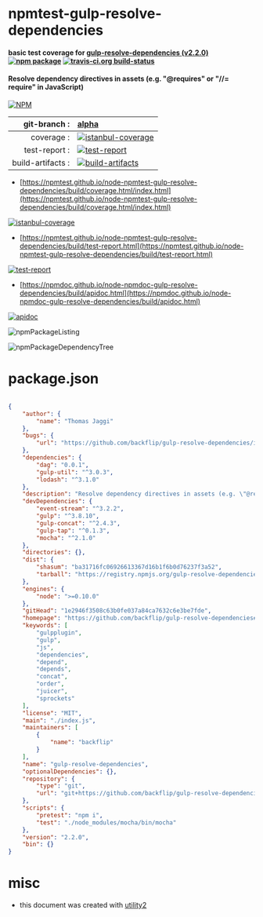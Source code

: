 # npmtest-gulp-resolve-dependencies

#### basic test coverage for  [gulp-resolve-dependencies (v2.2.0)](https://github.com/backflip/gulp-resolve-dependencies#readme)  [![npm package](https://img.shields.io/npm/v/npmtest-gulp-resolve-dependencies.svg?style=flat-square)](https://www.npmjs.org/package/npmtest-gulp-resolve-dependencies) [![travis-ci.org build-status](https://api.travis-ci.org/npmtest/node-npmtest-gulp-resolve-dependencies.svg)](https://travis-ci.org/npmtest/node-npmtest-gulp-resolve-dependencies)

#### Resolve dependency directives in assets (e.g. "@requires" or "//= require" in JavaScript)

[![NPM](https://nodei.co/npm/gulp-resolve-dependencies.png?downloads=true&downloadRank=true&stars=true)](https://www.npmjs.com/package/gulp-resolve-dependencies)

| git-branch : | [alpha](https://github.com/npmtest/node-npmtest-gulp-resolve-dependencies/tree/alpha)|
|--:|:--|
| coverage : | [![istanbul-coverage](https://npmtest.github.io/node-npmtest-gulp-resolve-dependencies/build/coverage.badge.svg)](https://npmtest.github.io/node-npmtest-gulp-resolve-dependencies/build/coverage.html/index.html)|
| test-report : | [![test-report](https://npmtest.github.io/node-npmtest-gulp-resolve-dependencies/build/test-report.badge.svg)](https://npmtest.github.io/node-npmtest-gulp-resolve-dependencies/build/test-report.html)|
| build-artifacts : | [![build-artifacts](https://npmtest.github.io/node-npmtest-gulp-resolve-dependencies/glyphicons_144_folder_open.png)](https://github.com/npmtest/node-npmtest-gulp-resolve-dependencies/tree/gh-pages/build)|

- [https://npmtest.github.io/node-npmtest-gulp-resolve-dependencies/build/coverage.html/index.html](https://npmtest.github.io/node-npmtest-gulp-resolve-dependencies/build/coverage.html/index.html)

[![istanbul-coverage](https://npmtest.github.io/node-npmtest-gulp-resolve-dependencies/build/screenCapture.buildCi.browser.%252Ftmp%252Fbuild%252Fcoverage.lib.html.png)](https://npmtest.github.io/node-npmtest-gulp-resolve-dependencies/build/coverage.html/index.html)

- [https://npmtest.github.io/node-npmtest-gulp-resolve-dependencies/build/test-report.html](https://npmtest.github.io/node-npmtest-gulp-resolve-dependencies/build/test-report.html)

[![test-report](https://npmtest.github.io/node-npmtest-gulp-resolve-dependencies/build/screenCapture.buildCi.browser.%252Ftmp%252Fbuild%252Ftest-report.html.png)](https://npmtest.github.io/node-npmtest-gulp-resolve-dependencies/build/test-report.html)

- [https://npmdoc.github.io/node-npmdoc-gulp-resolve-dependencies/build/apidoc.html](https://npmdoc.github.io/node-npmdoc-gulp-resolve-dependencies/build/apidoc.html)

[![apidoc](https://npmdoc.github.io/node-npmdoc-gulp-resolve-dependencies/build/screenCapture.buildCi.browser.%252Ftmp%252Fbuild%252Fapidoc.html.png)](https://npmdoc.github.io/node-npmdoc-gulp-resolve-dependencies/build/apidoc.html)

![npmPackageListing](https://npmtest.github.io/node-npmtest-gulp-resolve-dependencies/build/screenCapture.npmPackageListing.svg)

![npmPackageDependencyTree](https://npmtest.github.io/node-npmtest-gulp-resolve-dependencies/build/screenCapture.npmPackageDependencyTree.svg)



# package.json

```json

{
    "author": {
        "name": "Thomas Jaggi"
    },
    "bugs": {
        "url": "https://github.com/backflip/gulp-resolve-dependencies/issues"
    },
    "dependencies": {
        "dag": "0.0.1",
        "gulp-util": "^3.0.3",
        "lodash": "^3.1.0"
    },
    "description": "Resolve dependency directives in assets (e.g. \"@requires\" or \"//= require\" in JavaScript)",
    "devDependencies": {
        "event-stream": "^3.2.2",
        "gulp": "^3.8.10",
        "gulp-concat": "^2.4.3",
        "gulp-tap": "^0.1.3",
        "mocha": "^2.1.0"
    },
    "directories": {},
    "dist": {
        "shasum": "ba31716fc06926613367d16b1f6b0d76237f3a52",
        "tarball": "https://registry.npmjs.org/gulp-resolve-dependencies/-/gulp-resolve-dependencies-2.2.0.tgz"
    },
    "engines": {
        "node": ">=0.10.0"
    },
    "gitHead": "1e2946f3508c63b0fe037a84ca7632c6e3be7fde",
    "homepage": "https://github.com/backflip/gulp-resolve-dependencies#readme",
    "keywords": [
        "gulpplugin",
        "gulp",
        "js",
        "dependencies",
        "depend",
        "depends",
        "concat",
        "order",
        "juicer",
        "sprockets"
    ],
    "license": "MIT",
    "main": "./index.js",
    "maintainers": [
        {
            "name": "backflip"
        }
    ],
    "name": "gulp-resolve-dependencies",
    "optionalDependencies": {},
    "repository": {
        "type": "git",
        "url": "git+https://github.com/backflip/gulp-resolve-dependencies.git"
    },
    "scripts": {
        "pretest": "npm i",
        "test": "./node_modules/mocha/bin/mocha"
    },
    "version": "2.2.0",
    "bin": {}
}
```



# misc
- this document was created with [utility2](https://github.com/kaizhu256/node-utility2)
